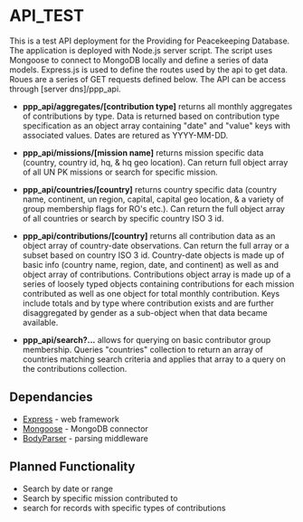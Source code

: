 API_TEST
========

This is a test API deployment for the Providing for Peacekeeping Database. The application is deployed with Node.js server script. The script uses Mongoose to connect to MongoDB locally and define a series of data models. Express.js is used to define the routes used by the api to get data. Roues are a series of GET requests defined below. The API can be access through [server dns]/ppp_api.

*	**ppp_api/aggregates/[contribution type]** returns all monthly aggregates of contributions by type. Data is returned based on contribution type specification as an object array containing "date" and "value" keys with associated values. Dates are retured as YYYY-MM-DD.

*	**ppp_api/missions/[mission name]** returns mission specific data (country, country id, hq, & hq geo location). Can return full object array of all UN PK missions or search for specific mission.

*	**ppp_api/countries/[country]** returns country specific data (country name, continent, un region, capital, capital geo location, & a variety of group membership flags for RO's etc.). Can return the full object array of all countries or search by specific country ISO 3 id.

*	**ppp_api/contributions/[country]** returns all contribution data as an object array of country-date observations. Can return the full array or a subset based on country ISO 3 id. Country-date objects is made up of basic info (country name, region, date, and continent) as well as and object array of contributions. Contributions object array is made up of a series of loosely typed objects containing contributions for each mission contributed as well as one object for total monthly contribution. Keys include totals and by type where contribution exists and are further disaggregated by gender as a sub-object when that data became available.

*	**ppp_api/search?...** allows for querying on basic contributor group membership. Queries "countries" collection to return an array of countries matching search criteria and applies that array to a query on the contributions collection.


Dependancies
------------
*	[Express](https://www.npmjs.org/package/express "Express") - web framework
*	[Mongoose](https://www.npmjs.org/package/mongoose "Mongoose") - MongoDB connector
*	[BodyParser](https://www.npmjs.org/package/body-parser "BodyParser") - parsing middleware



Planned Functionality
---------------------

*	Search by date or range
*	Search by specific mission contributed to
*	search for records with specific types of contributions